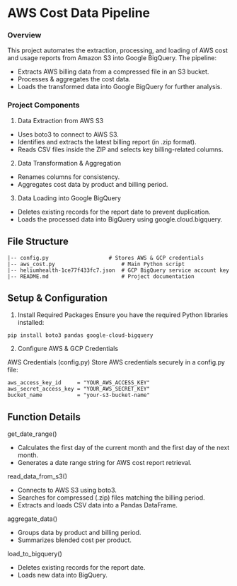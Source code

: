 # AWS Cost Data Pipeline


### Overview
This project automates the extraction, processing, and loading of AWS cost and usage reports from Amazon S3 into Google BigQuery. The pipeline:

- Extracts AWS billing data from a compressed file in an S3 bucket.
- Processes & aggregates the cost data.
- Loads the transformed data into Google BigQuery for further analysis.


### Project Components
1. Data Extraction from AWS S3
- Uses boto3 to connect to AWS S3.
- Identifies and extracts the latest billing report (in .zip format).
- Reads CSV files inside the ZIP and selects key billing-related columns.

2. Data Transformation & Aggregation
- Renames columns for consistency.
- Aggregates cost data by product and billing period.

3. Data Loading into Google BigQuery
- Deletes existing records for the report date to prevent duplication.
- Loads the processed data into BigQuery using google.cloud.bigquery.


## File Structure
```
|-- config.py                   # Stores AWS & GCP credentials
|-- aws_cost.py                     # Main Python script
|-- heliumhealth-1ce77f433fc7.json  # GCP BigQuery service account key
|-- README.md                       # Project documentation
```

## Setup & Configuration
1. Install Required Packages
Ensure you have the required Python libraries installed:
```
pip install boto3 pandas google-cloud-bigquery
```

2. Configure AWS & GCP Credentials

AWS Credentials (config.py)
Store AWS credentials securely in a config.py file:
```
aws_access_key_id     = "YOUR_AWS_ACCESS_KEY"
aws_secret_access_key = "YOUR_AWS_SECRET_KEY"
bucket_name           = "your-s3-bucket-name"
```

## Function Details
get_date_range()
- Calculates the first day of the current month and the first day of the next month.
- Generates a date range string for AWS cost report retrieval.

read_data_from_s3()
- Connects to AWS S3 using boto3.
- Searches for compressed (.zip) files matching the billing period.
- Extracts and loads CSV data into a Pandas DataFrame.

aggregate_data()
- Groups data by product and billing period.
- Summarizes blended cost per product.

load_to_bigquery()
- Deletes existing records for the report date.
- Loads new data into BigQuery.
